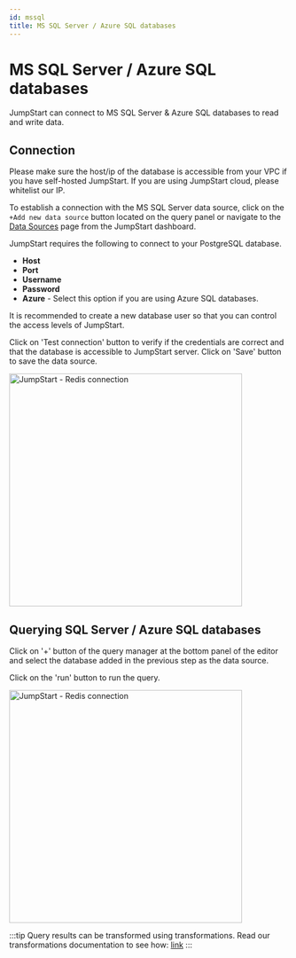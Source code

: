 ```yaml
---
id: mssql
title: MS SQL Server / Azure SQL databases
---
```


# MS SQL Server / Azure SQL databases


JumpStart can connect to MS SQL Server & Azure SQL databases to read and write data. 

## Connection

Please make sure the host/ip of the database is accessible from your VPC if you have self-hosted JumpStart. If you are using JumpStart cloud, please whitelist our IP.

To establish a connection with the MS SQL Server data source, click on the `+Add new data source` button located on the query panel or navigate to the [Data Sources](https://docs.jumpstart.com/docs/data-sources/overview) page from the JumpStart dashboard.

JumpStart requires the following to connect to your PostgreSQL database.

- **Host**
- **Port**
- **Username**
- **Password**
- **Azure** - Select this option if you are using Azure SQL databases.

It is recommended to create a new database user so that you can control the access levels of JumpStart. 

Click on 'Test connection' button to verify if the credentials are correct and that the database is accessible to JumpStart server. Click on 'Save' button to save the data source.

<img className="screenshot-full" src="/img/datasource-reference/mssql/connect.gif" alt="JumpStart - Redis connection" height="420"/>


## Querying SQL Server / Azure SQL databases
Click on '+' button of the query manager at the bottom panel of the editor and select the database added in the previous step as the data source. 

Click on the 'run' button to run the query.

<img className="screenshot-full" src="/img/datasource-reference/mssql/query.gif" alt="JumpStart - Redis connection" height="420"/>


:::tip
Query results can be transformed using transformations. Read our transformations documentation to see how: [link](/docs/tutorial/transformations)
:::
